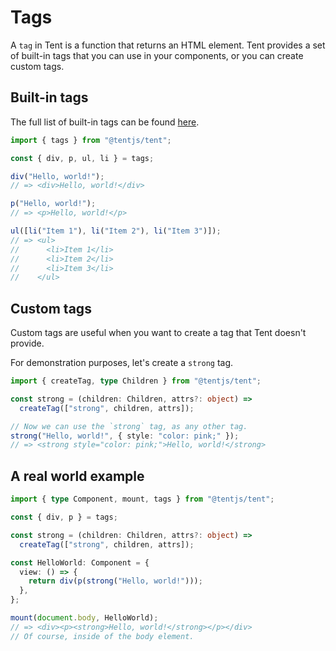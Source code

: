 # Tags

A `tag` in Tent is a function that returns an HTML element. Tent provides a set of built-in tags that you can use in your components, or you can create custom tags.

## Built-in tags

The full list of built-in tags can be found [here](../api/tags.md).

```typescript
import { tags } from "@tentjs/tent";

const { div, p, ul, li } = tags;

div("Hello, world!");
// => <div>Hello, world!</div>

p("Hello, world!");
// => <p>Hello, world!</p>

ul([li("Item 1"), li("Item 2"), li("Item 3")]);
// => <ul>
//      <li>Item 1</li>
//      <li>Item 2</li>
//      <li>Item 3</li>
//    </ul>
```

## Custom tags

Custom tags are useful when you want to create a tag that Tent doesn't provide.

For demonstration purposes, let's create a `strong` tag.

```typescript
import { createTag, type Children } from "@tentjs/tent";

const strong = (children: Children, attrs?: object) =>
  createTag(["strong", children, attrs]);

// Now we can use the `strong` tag, as any other tag.
strong("Hello, world!", { style: "color: pink;" });
// => <strong style="color: pink;">Hello, world!</strong>
```

## A real world example

```typescript
import { type Component, mount, tags } from "@tentjs/tent";

const { div, p } = tags;

const strong = (children: Children, attrs?: object) =>
  createTag(["strong", children, attrs]);

const HelloWorld: Component = {
  view: () => {
    return div(p(strong("Hello, world!")));
  },
};

mount(document.body, HelloWorld);
// => <div><p><strong>Hello, world!</strong></p></div>
// Of course, inside of the body element.
```
